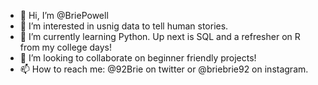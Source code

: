 - 👋 Hi, I’m @BriePowell
- 👀 I’m interested in usnig data to tell human stories.
- 🌱 I’m currently learning Python. Up next is SQL and a refresher on R from my college days!
- 💞️ I’m looking to collaborate on beginner friendly projects!
- 📫 How to reach me: @92Brie on twitter or @briebrie92 on instagram.

<!---
BriePowell/BriePowell is a ✨ special ✨ repository because its `README.md` (this file) appears on your GitHub profile.
You can click the Preview link to take a look at your changes.
--->
